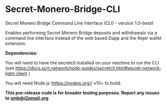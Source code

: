 # Secret-Monero-Bridge-CLI
Secret Monero Bridge Command Line Interface (CLI) - version 1.0-beta1

Enables performing Secret Monero Bridge deposits and withdrawals via a command line interface instead of the web based Dapp and the Keplr wallet extension.

**Dependencies:**

You will need to have the secretcli installed on your machine to run the CLI (see https://docs.scrt.network/node-guides/secretcli.html#secret-network-light-client )

You will need Node.js (https://nodejs.org/) v10+ to build.
  

**This pre-release code is for broader testing purposes. Report any issues to smb@i2pmail.org**
